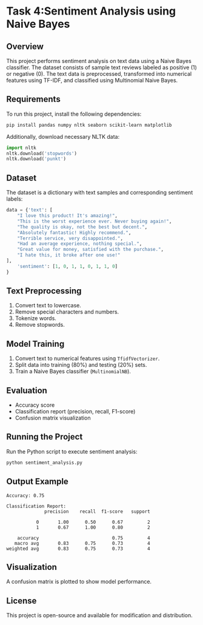 # Task 4:Sentiment Analysis using Naive Bayes

## Overview
This project performs sentiment analysis on text data using a Naive Bayes classifier. The dataset consists of sample text reviews labeled as positive (1) or negative (0). The text data is preprocessed, transformed into numerical features using TF-IDF, and classified using Multinomial Naive Bayes.

## Requirements
To run this project, install the following dependencies:
```bash
pip install pandas numpy nltk seaborn scikit-learn matplotlib
```
Additionally, download necessary NLTK data:
```python
import nltk
nltk.download('stopwords')
nltk.download('punkt')
```

## Dataset
The dataset is a dictionary with text samples and corresponding sentiment labels:
```python
data = {'text': [
    "I love this product! It's amazing!",
    "This is the worst experience ever. Never buying again!",
    "The quality is okay, not the best but decent.",
    "Absolutely fantastic! Highly recommend.",
    "Terrible service, very disappointed.",
    "Had an average experience, nothing special.",
    "Great value for money, satisfied with the purchase.",
    "I hate this, it broke after one use!"
],
    'sentiment': [1, 0, 1, 1, 0, 1, 1, 0]
}
```

## Text Preprocessing
1. Convert text to lowercase.
2. Remove special characters and numbers.
3. Tokenize words.
4. Remove stopwords.

## Model Training
1. Convert text to numerical features using `TfidfVectorizer`.
2. Split data into training (80%) and testing (20%) sets.
3. Train a Naive Bayes classifier (`MultinomialNB`).

## Evaluation
- Accuracy score
- Classification report (precision, recall, F1-score)
- Confusion matrix visualization

## Running the Project
Run the Python script to execute sentiment analysis:
```bash
python sentiment_analysis.py
```

## Output Example
```
Accuracy: 0.75

Classification Report:
              precision    recall  f1-score   support

           0       1.00      0.50      0.67         2
           1       0.67      1.00      0.80         2

    accuracy                           0.75         4
   macro avg       0.83      0.75      0.73         4
weighted avg       0.83      0.75      0.73         4
```

## Visualization
A confusion matrix is plotted to show model performance.

## License
This project is open-source and available for modification and distribution.

